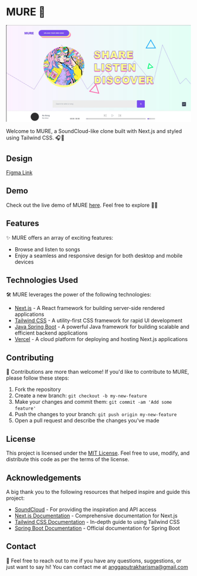 # MURE 🎵

![Project preview](./preview.jpg)

Welcome to MURE, a SoundCloud-like clone built with Next.js and styled using Tailwind CSS. 🎧🚀

## Design 
[Figma Link](https://www.figma.com/file/ETjswGxRJGd4sWj6SN6ZGW/MURE?type=design&node-id=0%3A1&mode=design&t=JOgWoLzzQ7lkuCoW-1)
## Demo

Check out the live demo of MURE [here](https://mure.vercel.app/). Feel free to explore 🎉🎶

## Features

✨ MURE offers an array of exciting features:

- Browse and listen to songs
- Enjoy a seamless and responsive design for both desktop and mobile devices

## Technologies Used

🛠️ MURE leverages the power of the following technologies:

- [Next.js](https://nextjs.org/) - A React framework for building server-side rendered applications
- [Tailwind CSS](https://tailwindcss.com/) - A utility-first CSS framework for rapid UI development
- [Java Spring Boot](https://spring.io/projects/spring-boot) - A powerful Java framework for building scalable and efficient backend applications
- [Vercel](https://vercel.com/) - A cloud platform for deploying and hosting Next.js applications

## Contributing

🤝 Contributions are more than welcome! If you'd like to contribute to MURE, please follow these steps:

1. Fork the repository
2. Create a new branch: `git checkout -b my-new-feature`
3. Make your changes and commit them: `git commit -am 'Add some feature'`
4. Push the changes to your branch: `git push origin my-new-feature`
5. Open a pull request and describe the changes you've made

## License

This project is licensed under the [MIT License](LICENSE). Feel free to use, modify, and distribute this code as per the terms of the license.

## Acknowledgements

A big thank you to the following resources that helped inspire and guide this project:

- [SoundCloud](https://soundcloud.com/) - For providing the inspiration and API access
- [Next.js Documentation](https://nextjs.org/docs) - Comprehensive documentation for Next.js
- [Tailwind CSS Documentation](https://tailwindcss.com/docs) - In-depth guide to using Tailwind CSS
- [Spring Boot Documentation](https://spring.io/projects/spring-boot) - Official documentation for Spring Boot

## Contact
📧 Feel free to reach out to me if you have any questions, suggestions, or just want to say hi! You can contact me at anggaputrakharisma@gmail.com
